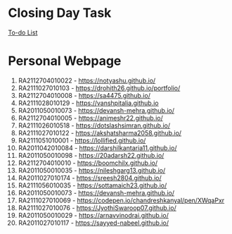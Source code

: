 # Closing Day Task

[To-do List](https://docs.google.com/spreadsheets/d/1y_NB2svxch4gL_CsQJyQWBRIhlWa7UjuKF9ueeS1XaY/edit?usp=sharing)


# Personal Webpage

1.	RA2112704010022 - https://notyashu.github.io/
2.	RA2111027010103 - https://drohith26.github.io/portfolio/
3.	RA2112704010008 - https://sa4475.github.io/
4.	RA2111028010129 - https://vanshpitalia.github.io
5.	RA2011050010073 - https://devansh-mehra.github.io/
6.	RA2112704010005 - https://animeshr22.github.io/
7.	RA2111026010518 - https://dotslashsimran.github.io/
8.	RA2111027010122 - https://akshatsharma2058.github.io/
9.	RA2111051010001 - https://lollified.github.io/
10.	RA2011042010084 - https://darshilkantaria11.github.io/
11.	RA2011050010098 - https://20adarsh22.github.io/
12.	RA2112704010010 - https://boomchilx.github.io/
13.	RA2011050010035 - https://nileshgarg13.github.io/
14.	RA2011027010174 - https://sreesh2804.github.io/
15.	RA2111056010035 - https://sottamaich23.github.io/
16.	RA2011050010073 -  https://devansh-mehra.github.io/
17.	RA2111027010069 - https://codepen.io/chandreshkanyal/pen/XWqaPxr
18.	RA2111027010076 - https://JyothiSwaroop07.github.io/
19.	RA2011050010029 - https://arnavvinodrai.github.io/
20.	RA2011027010117 - https://sayyed-nabeel.github.io/

